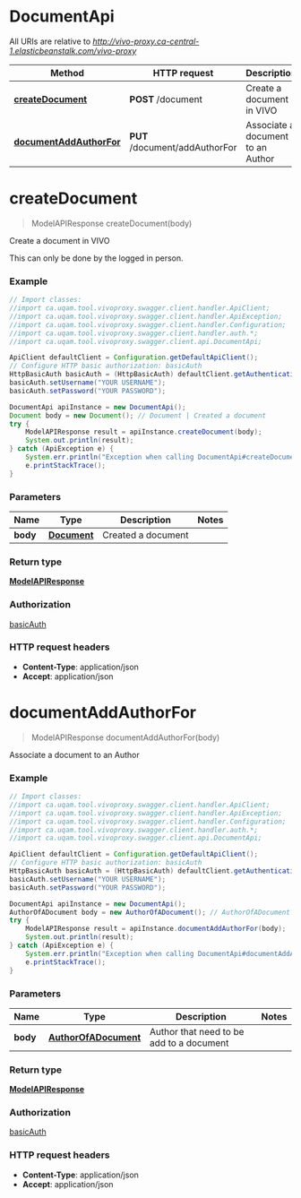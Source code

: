 # DocumentApi

All URIs are relative to *http://vivo-proxy.ca-central-1.elasticbeanstalk.com/vivo-proxy*

Method | HTTP request | Description
------------- | ------------- | -------------
[**createDocument**](DocumentApi.md#createDocument) | **POST** /document | Create a document in VIVO
[**documentAddAuthorFor**](DocumentApi.md#documentAddAuthorFor) | **PUT** /document/addAuthorFor | Associate a document to an Author

<a name="createDocument"></a>
# **createDocument**
> ModelAPIResponse createDocument(body)

Create a document in VIVO

This can only be done by the logged in person.

### Example
```java
// Import classes:
//import ca.uqam.tool.vivoproxy.swagger.client.handler.ApiClient;
//import ca.uqam.tool.vivoproxy.swagger.client.handler.ApiException;
//import ca.uqam.tool.vivoproxy.swagger.client.handler.Configuration;
//import ca.uqam.tool.vivoproxy.swagger.client.handler.auth.*;
//import ca.uqam.tool.vivoproxy.swagger.client.api.DocumentApi;

ApiClient defaultClient = Configuration.getDefaultApiClient();
// Configure HTTP basic authorization: basicAuth
HttpBasicAuth basicAuth = (HttpBasicAuth) defaultClient.getAuthentication("basicAuth");
basicAuth.setUsername("YOUR USERNAME");
basicAuth.setPassword("YOUR PASSWORD");

DocumentApi apiInstance = new DocumentApi();
Document body = new Document(); // Document | Created a document
try {
    ModelAPIResponse result = apiInstance.createDocument(body);
    System.out.println(result);
} catch (ApiException e) {
    System.err.println("Exception when calling DocumentApi#createDocument");
    e.printStackTrace();
}
```

### Parameters

Name | Type | Description  | Notes
------------- | ------------- | ------------- | -------------
 **body** | [**Document**](Document.md)| Created a document |

### Return type

[**ModelAPIResponse**](ModelAPIResponse.md)

### Authorization

[basicAuth](../README.md#basicAuth)

### HTTP request headers

 - **Content-Type**: application/json
 - **Accept**: application/json

<a name="documentAddAuthorFor"></a>
# **documentAddAuthorFor**
> ModelAPIResponse documentAddAuthorFor(body)

Associate a document to an Author

### Example
```java
// Import classes:
//import ca.uqam.tool.vivoproxy.swagger.client.handler.ApiClient;
//import ca.uqam.tool.vivoproxy.swagger.client.handler.ApiException;
//import ca.uqam.tool.vivoproxy.swagger.client.handler.Configuration;
//import ca.uqam.tool.vivoproxy.swagger.client.handler.auth.*;
//import ca.uqam.tool.vivoproxy.swagger.client.api.DocumentApi;

ApiClient defaultClient = Configuration.getDefaultApiClient();
// Configure HTTP basic authorization: basicAuth
HttpBasicAuth basicAuth = (HttpBasicAuth) defaultClient.getAuthentication("basicAuth");
basicAuth.setUsername("YOUR USERNAME");
basicAuth.setPassword("YOUR PASSWORD");

DocumentApi apiInstance = new DocumentApi();
AuthorOfADocument body = new AuthorOfADocument(); // AuthorOfADocument | Author that need to be add to a document
try {
    ModelAPIResponse result = apiInstance.documentAddAuthorFor(body);
    System.out.println(result);
} catch (ApiException e) {
    System.err.println("Exception when calling DocumentApi#documentAddAuthorFor");
    e.printStackTrace();
}
```

### Parameters

Name | Type | Description  | Notes
------------- | ------------- | ------------- | -------------
 **body** | [**AuthorOfADocument**](AuthorOfADocument.md)| Author that need to be add to a document |

### Return type

[**ModelAPIResponse**](ModelAPIResponse.md)

### Authorization

[basicAuth](../README.md#basicAuth)

### HTTP request headers

 - **Content-Type**: application/json
 - **Accept**: application/json

